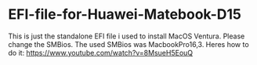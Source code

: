 # EFI-file-for-Huawei-Matebook-D15
This is just the standalone EFI file i used to install MacOS Ventura.
Please change the SMBios.
The used SMBios was MacbookPro16,3. Heres how to do it: https://www.youtube.com/watch?v=8MsueH5EouQ
